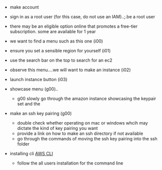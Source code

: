 - make account
- sign in as a root user (for this case, do not use an IAM)..;.be a root user
- there may be an eligible option online that promotes a free-tier subscription. some are available for 1 year
- we want to find a menu such as this one (i00)
- ensure you set a sensible region for yourself (i01)
- use the search bar on the top to search for an ec2
- observe this menu....we will want to make an instance (i02)
- launch instance button (i03)
- showcase menu (g00)..
    - g00 slowly go through the amazon instance showcasing the keypair set and the 
- make an ssh key pairing (g00)
    - double check whether operating on mac or windows whcih may dictate the kind of key pairing you want
    - provide a link on how to make an ssh directory if not available
    - go through the commands of moving the ssh key pairing into the ssh folder 

- installing cli [AWS CLI](https://docs.aws.amazon.com/cli/latest/userguide/getting-started-install.html)
    - follow the all users installation for the command line
    